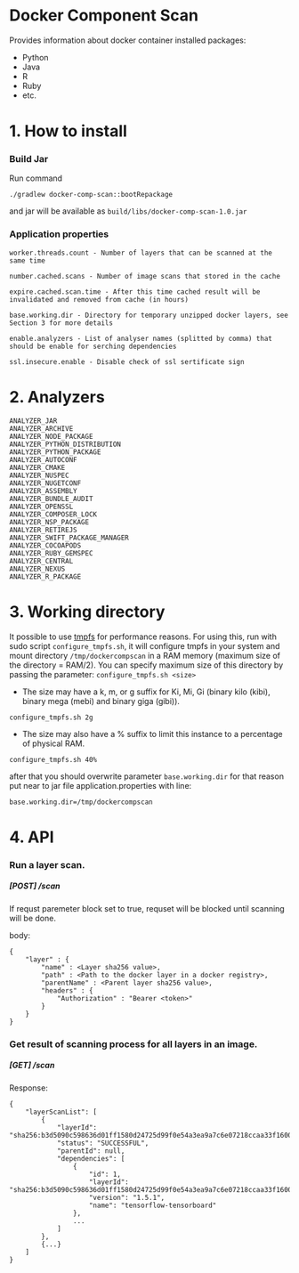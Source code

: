 # Docker Component Scan

Provides information about docker container installed packages:

 * Python
 * Java
 * R
 * Ruby
 * etc.

# 1. How to install

### Build Jar

Run command
~~~
./gradlew docker-comp-scan::bootRepackage
~~~

and jar will be available as `build/libs/docker-comp-scan-1.0.jar`

### Application properties

```
worker.threads.count - Number of layers that can be scanned at the same time
```
```
number.cached.scans - Number of image scans that stored in the cache 
```
```
expire.cached.scan.time - After this time cached result will be invalidated and removed from cache (in hours)
```
```
base.working.dir - Directory for temporary unzipped docker layers, see Section 3 for more details 
```
```
enable.analyzers - List of analyser names (splitted by comma) that should be enable for serching dependencies 
```
```
ssl.insecure.enable - Disable check of ssl sertificate sign
```

# 2. Analyzers

~~~
ANALYZER_JAR
ANALYZER_ARCHIVE
ANALYZER_NODE_PACKAGE
ANALYZER_PYTHON_DISTRIBUTION
ANALYZER_PYTHON_PACKAGE
ANALYZER_AUTOCONF
ANALYZER_CMAKE
ANALYZER_NUSPEC
ANALYZER_NUGETCONF
ANALYZER_ASSEMBLY
ANALYZER_BUNDLE_AUDIT
ANALYZER_OPENSSL
ANALYZER_COMPOSER_LOCK
ANALYZER_NSP_PACKAGE
ANALYZER_RETIREJS
ANALYZER_SWIFT_PACKAGE_MANAGER
ANALYZER_COCOAPODS
ANALYZER_RUBY_GEMSPEC
ANALYZER_CENTRAL
ANALYZER_NEXUS
ANALYZER_R_PACKAGE
~~~

# 3. Working directory

It possible to use [tmpfs](http://man7.org/linux/man-pages/man5/tmpfs.5.html) for performance reasons. 
For using this, run with sudo script `configure_tmpfs.sh`, it will configure tmpfs in your system and mount directory `/tmp/dockercompscan` in a RAM memory (maximum size of the directory = RAM/2).
You can specify maximum size of this directory by passing the parameter: `configure_tmpfs.sh <size>`

* The size may have a k, m, or g suffix for Ki, Mi, Gi (binary kilo (kibi), binary mega (mebi) and binary giga (gibi)).
~~~
configure_tmpfs.sh 2g
~~~

* The size may also have a % suffix to limit this instance to a percentage of physical RAM.  
~~~
configure_tmpfs.sh 40%
~~~

after that you should overwrite parameter `base.working.dir` for that reason put near to jar file application.properties with line:
~~~
base.working.dir=/tmp/dockercompscan
~~~

# 4. API

### Run a layer scan.

##### [POST] /scan

If requst paremeter block set to true, requset will be blocked until scanning will be done.

body:
~~~
{
    "layer" : {
        "name" : <Layer sha256 value>,
		"path" : <Path to the docker layer in a docker registry>,
		"parentName" : <Parent layer sha256 value>,
		"headers" : {
            "Authorization" : "Bearer <token>"
        }
    }
}
~~~

### Get result of scanning process for all layers in an image.

##### [GET] /scan

Response:
~~~
{
    "layerScanList": [
        {
            "layerId": "sha256:b3d5090c598636d01ff1580d24725d99f0e54a3ea9a7c6e07218ccaa33f1600c",
            "status": "SUCCESSFUL",
            "parentId": null,
            "dependencies": [
                {
                    "id": 1,
                    "layerId": "sha256:b3d5090c598636d01ff1580d24725d99f0e54a3ea9a7c6e07218ccaa33f1600c",
                    "version": "1.5.1",
                    "name": "tensorflow-tensorboard"
                },
                ...
            ]
        },
        {...}
    ]
}
~~~
